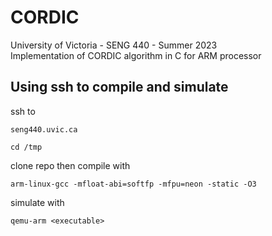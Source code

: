 # CORDIC

University of Victoria - SENG 440 - Summer 2023  
Implementation of CORDIC algorithm in C for ARM processor

## Using ssh to compile and simulate
ssh to 
```
seng440.uvic.ca
```
```
cd /tmp
```
clone repo then compile with 
```
arm-linux-gcc -mfloat-abi=softfp -mfpu=neon -static -O3
```
simulate with 
```
qemu-arm <executable>
```
